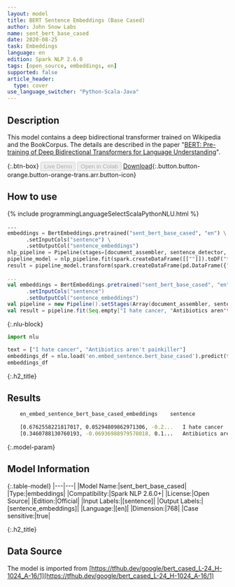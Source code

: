 ```yaml
---
layout: model
title: BERT Sentence Embeddings (Base Cased)
author: John Snow Labs
name: sent_bert_base_cased
date: 2020-08-25
task: Embeddings
language: en
edition: Spark NLP 2.6.0
tags: [open_source, embeddings, en]
supported: false
article_header:
  type: cover
use_language_switcher: "Python-Scala-Java"
---
```


## Description
This model contains a deep bidirectional transformer trained on Wikipedia and the BookCorpus. The details are described in the paper "[BERT: Pre-training of Deep Bidirectional Transformers for Language Understanding](https://arxiv.org/abs/1810.04805)".

{:.btn-box}
<button class="button button-orange" disabled>Live Demo</button>
<button class="button button-orange" disabled>Open in Colab</button>
[Download](https://s3.amazonaws.com/auxdata.johnsnowlabs.com/public/models/sent_bert_base_cased_en_2.6.0_2.4_1598346030732.zip){:.button.button-orange.button-orange-trans.arr.button-icon}

## How to use

<div class="tabs-box" markdown="1">

{% include programmingLanguageSelectScalaPythonNLU.html %}

```python
...
embeddings = BertEmbeddings.pretrained("sent_bert_base_cased", "en") \
      .setInputCols("sentence") \
      .setOutputCol("sentence_embeddings")
nlp_pipeline = Pipeline(stages=[document_assembler, sentence_detector, embeddings])
pipeline_model = nlp_pipeline.fit(spark.createDataFrame([[""]]).toDF("text"))
result = pipeline_model.transform(spark.createDataFrame(pd.DataFrame({"text": ["I hate cancer, "Antibiotics aren't painkiller""]})))
```

```scala
...
val embeddings = BertEmbeddings.pretrained("sent_bert_base_cased", "en")
      .setInputCols("sentence")
      .setOutputCol("sentence_embeddings")
val pipeline = new Pipeline().setStages(Array(document_assembler, sentence_detector, embeddings))
val result = pipeline.fit(Seq.empty["I hate cancer, "Antibiotics aren't painkiller""].toDS.toDF("text")).transform(data)
```

{:.nlu-block}
```python
import nlu

text = ["I hate cancer", "Antibiotics aren't painkiller"]
embeddings_df = nlu.load('en.embed_sentence.bert_base_cased').predict(text, output_level='sentence')
embeddings_df
```

</div>

{:.h2_title}
## Results
```bash
	en_embed_sentence_bert_base_cased_embeddings 	sentence
		
	[0.6762558221817017, 0.05294809862971306, -0.2... 	I hate cancer
 	[0.3460788130760193, -0.06936988979578018, 0.1... 	Antibiotics aren't painkiller
```


{:.model-param}
## Model Information

{:.table-model}
|---|---|
|Model Name:|sent_bert_base_cased|
|Type:|embeddings|
|Compatibility:|Spark NLP 2.6.0+|
|License:|Open Source|
|Edition:|Official|
|Input Labels:|[sentence]|
|Output Labels:|[sentence_embeddings]|
|Language:|[en]|
|Dimension:|768|
|Case sensitive:|true|

{:.h2_title}
## Data Source
The model is imported from [https://tfhub.dev/google/bert_cased_L-24_H-1024_A-16/1](https://tfhub.dev/google/bert_cased_L-24_H-1024_A-16/1)
